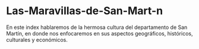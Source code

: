 # Las-Maravillas-de-San-Mart-n
En este index hablaremos de la hermosa cultura del departamento de San Martín, en donde nos enfocaremos en sus aspectos geográficos, históricos, culturales y económicos.
